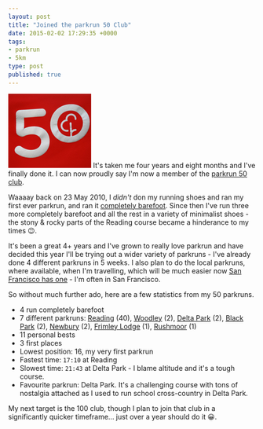 ```yaml
---
layout: post
title: "Joined the parkrun 50 Club"
date: 2015-02-02 17:29:35 +0000
tags:
- parkrun
- 5km
type: post
published: true
---
```

<img class="alignleft" src="/img/parkrun50.jpg" alt="parkrun 50 club" width="169" height="151" /> It's taken me four years and eight months and I've finally done it.  I can now proudly say I'm now a member of the [parkrun 50 club](https://www.parkrun.com/about/our-clubs/50club/).

Waaaay back on 23 May 2010, I _didn't_ don my running shoes and ran my first ever parkrun, and ran it [completely barefoot](/reading-parkrun-barefoot).  Since then I've run three more completely barefoot and all the rest in a variety of minimalist shoes - the stony & rocky parts of the Reading course became a hinderance to my times 😉.

<!--more-->
It's been a great 4+ years and I've grown to really love parkrun and have decided this year I'll be trying out a wider variety of parkruns - I've already done 4 different parkruns in 5 weeks.  I also plan to do the local parkruns, where available, when I'm travelling, which will be much easier now [San Francisco has one](https://www.parkrun.us/crissyfield/) - I'm often in San Francisco.

So without much further ado, here are a few statistics from my 50 parkruns.

* 4 run completely barefoot
* 7 different parkruns: [Reading](https://www.parkrun.org.uk/reading/) (40), [Woodley](https://www.parkrun.org.uk/woodley/) (2), [Delta Park](https://www.parkrun.co.za/delta/) (2), [Black Park](https://www.parkrun.org.uk/black-park/) (2), [Newbury](https://www.parkrun.org.uk/newbury/) (2), [Frimley Lodge](https://www.parkrun.org.uk/FrimleyLodge/) (1), [Rushmoor](https://www.parkrun.org.uk/rushmoor/) (1)
* 11 personal bests
* 3 first places
* Lowest position: 16, my very first parkrun
* Fastest time: `17:10` at Reading
* Slowest time: `21:43` at Delta Park - I blame altitude and it's a tough course.
* Favourite parkrun: Delta Park. It's a challenging course with tons of nostalgia attached as I used to run school cross-country in Delta Park.

My next target is the 100 club, though I plan to join that club in a significantly quicker timeframe... just over a year should do it 😀.
